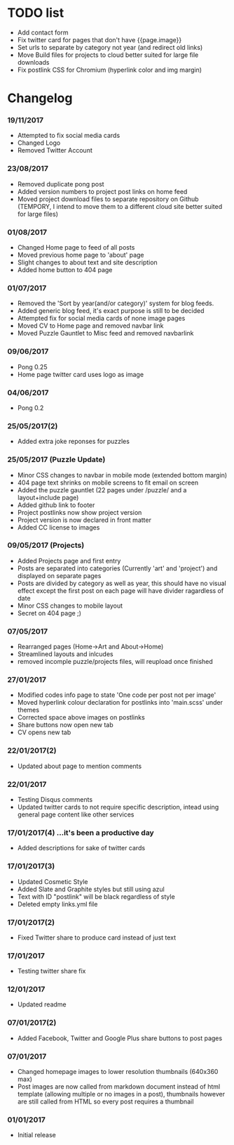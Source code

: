 # TODO list
* Add contact form
* Fix twitter card for pages that don't have {{page.image}}
* Set urls to separate by category not year (and redirect old links)
* Move Build files for projects to cloud better suited for large file downloads
* Fix postlink CSS for Chromium (hyperlink color and img margin)

# Changelog

### 19/11/2017
* Attempted to fix social media cards
* Changed Logo
* Removed Twitter Account

### 23/08/2017
* Removed duplicate pong post
* Added version numbers to project post links on home feed
* Moved project download files to separate repository on Github (TEMPORY, I intend to move them to a different cloud site better suited for large files)

### 01/08/2017
* Changed Home page to feed of all posts
* Moved previous home page to 'about' page
* Slight changes to about text and site description
* Added home button to 404 page

### 01/07/2017
* Removed the 'Sort by year(and/or category)' system for blog feeds.
* Added generic blog feed, it's exact purpose is still to be decided
* Attempted fix for social media cards of none image pages 
* Moved CV to Home page and removed navbar link
* Moved Puzzle Gauntlet to Misc feed and removed navbarlink

### 09/06/2017
* Pong 0.25
* Home page twitter card uses logo as image

### 04/06/2017
* Pong 0.2

### 25/05/2017(2)
* Added extra joke reponses for puzzles

### 25/05/2017 (Puzzle Update)
* Minor CSS changes to navbar in mobile mode (extended bottom margin)
* 404 page text shrinks on mobile screens to fit email on screen
* Added the puzzle gauntlet (22 pages under /puzzle/ and a layout+include page)
* Added github link to footer
* Project postlinks now show project version
* Project version is now declared in front matter
* Added CC license to images

### 09/05/2017 (Projects)
* Added Projects page and first entry
* Posts are separated into categories (Currently 'art' and 'project') and displayed on separate pages
* Posts are divided by category as well as year, this should have no visual effect except the first post on each page will have divider ragardless of date
* Minor CSS changes to mobile layout
* Secret on 404 page ;) 

### 07/05/2017
* Rearranged pages (Home->Art and About->Home)
* Streamlined layouts and inlcudes
* removed incomple puzzle/projects files, will reupload once finished

### 27/01/2017
* Modified codes info page to state 'One code per post not per image'
* Moved hyperlink colour declaration for postlinks into 'main.scss' under themes
* Corrected space above images on postlinks
* Share buttons now open new tab
* CV opens new tab

### 22/01/2017(2)
* Updated about page to mention comments

### 22/01/2017
* Testing Disqus comments
* Updated twitter cards to not require specific description, intead using general page content like other services

### 17/01/2017(4) ...it's been a productive day
* Added descriptions for sake of twitter cards

### 17/01/2017(3)
* Updated Cosmetic Style
* Added Slate and Graphite styles but still using azul
* Text with ID "postlink" will be black regardless of style
* Deleted empty links.yml file

### 17/01/2017(2)
* Fixed Twitter share to produce card instead of just text

### 17/01/2017
* Testing twitter share fix

### 12/01/2017
* Updated readme

### 07/01/2017(2)
* Added Facebook, Twitter and Google Plus share buttons to post pages

### 07/01/2017
* Changed homepage images to lower resolution thumbnails (640x360 max)
* Post images are now called from markdown document instead of html template (allowing multiple or no images in a post), thumbnails however are still called from HTML so every post requires a thumbnail


### 01/01/2017
* Initial release
